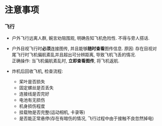 # 注意事项

### 飞行
* 户外飞行远离人群, 婉言劝阻围观, 明确告知飞机危险性. 不得与旁人搭话.  

* 户外目视飞行时**必须**连接图传, 并且能够**随时查看**图传信息. 原因: 存在目视对尾飞行时飞机偏航紊乱并且超出可分辨距离, 导致飞机飞丢的情况.  
  正确操作: 当飞机偏航紊乱时, **立即查看图传**, 将飞机返航.

* 炸机后回收飞机, 检查流程:
  * 桨叶是否损失
  * 固定螺丝是否丢失
  * 连接线是否完好
  * 电池有无损伤
  * 机身损伤程度
  * 挂载物是否完整(运动相机, 卡录等)
  * 是否能正常悬停(存在有暗伤的情况, 飞行过程中由于接触不良忽然掉电)
